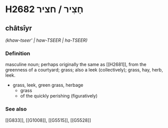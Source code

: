 # H2682 חָצִיר / חציר

## châtsîyr

_(khaw-tseer' | haw-TSEER | ha-TSEER)_

### Definition

masculine noun; perhaps originally the same as [[H2681]], from the greenness of a courtyard; grass; also a leek (collectively); grass, hay, herb, leek.

- grass, leek, green grass, herbage
    - grass
    - of the quickly perishing (figuratively)
### See also

[[G833]], [[G1008]], [[G5515]], [[G5528]]

